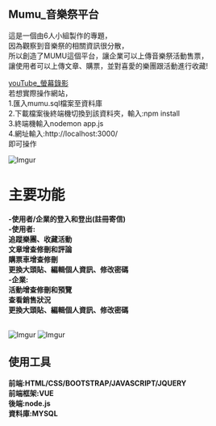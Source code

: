 ## Mumu_音樂祭平台

這是一個由6人小組製作的專題，<br>
因為觀察到音樂祭的相關資訊很分散，<br>
所以創造了MUMU這個平台，讓企業可以上傳音樂祭活動售票，<br>
讓使用者可以上傳文章、購票，並對喜愛的樂團跟活動進行收藏!<br>

[youTube_螢幕錄影](https://youtu.be/FghljwBt4tg)<br>
若想實際操作網站，<br>
1.匯入mumu.sql檔案至資料庫<br>
2.下載檔案後終端機切換到該資料夾，輸入:npm install<br>
3.終端機輸入nodemon app.js<br>
4.網址輸入:http://localhost:3000/<br>
即可操作<br>

![Imgur](https://i.imgur.com/sEdSBQR.png)

# 主要功能
**-使用者/企業的登入和登出(註冊寄信)**<br> 
**-使用者:**<br> 
**追蹤樂團、收藏活動**<br>
**文章增查修刪和評論**<br>
**購票車增查修刪**<br>
**更換大頭貼、編輯個人資訊、修改密碼**<br>
**-企業:**<br> 
**活動增查修刪和預覽**<br> 
**查看銷售狀況**<br>
**更換大頭貼、編輯個人資訊、修改密碼**<br><br>

![Imgur](https://i.imgur.com/EelIBCQ.png)
![Imgur](https://i.imgur.com/gnRAZof.png)

## 使用工具
**前端:HTML/CSS/BOOTSTRAP/JAVASCRIPT/JQUERY** <br> 
**前端框架:VUE** <br> 
**後端:node.js** <br> 
**資料庫:MYSQL** <br> 

